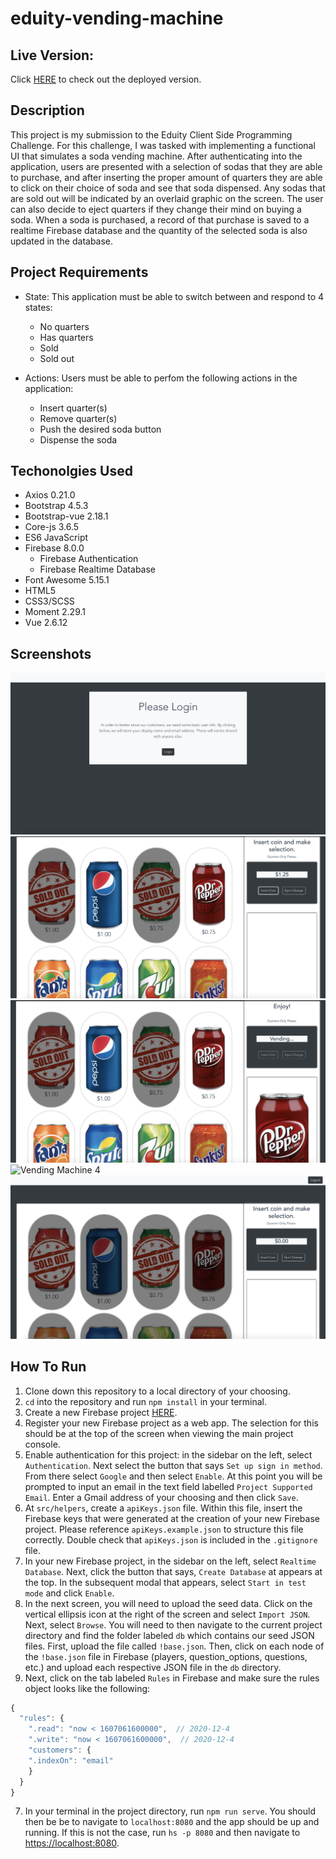 # eduity-vending-machine

## Live Version: 

Click [HERE](https://eduity-vending-machine.web.app) to check out the deployed version.

## Description
This project is my submission to the Eduity Client Side Programming Challenge.  For this challenge, I was tasked with implementing a functional UI that simulates a soda vending machine.  After authenticating into the application, users are presented with a selection of sodas that they are able to purchase, and after inserting the proper amount of quarters they are able to click on their choice of soda and see that soda dispensed.  Any sodas that are sold out will be indicated by an overlaid graphic on the screen.  The user can also decide to eject quarters if they change their mind on buying a soda.  When a soda is purchased, a record of that purchase is saved to a realtime Firebase database and the quantity of the selected soda is also updated in the database.

## Project Requirements

- State: This application must be able to switch between and respond to 4 states:
    - No quarters
    - Has quarters
    - Sold
    - Sold out

- Actions: Users must be able to perfom the following actions in the application:
    - Insert quarter(s)
    - Remove quarter(s)
    - Push the desired soda button
    - Dispense the soda

## Techonolgies Used
- Axios 0.21.0
- Bootstrap 4.5.3
- Bootstrap-vue 2.18.1
- Core-js 3.6.5
- ES6 JavaScript
- Firebase 8.0.0
    - Firebase Authentication
    - Firebase Realtime Database
- Font Awesome 5.15.1
- HTML5
- CSS3/SCSS
- Moment 2.29.1
- Vue 2.6.12

## Screenshots
![Vending Machine 1](src/screenshots/vending-machine-1.png)
![Vending Machine 2](src/screenshots/vending-machine-2.png)
![Vending Machine 3](src/screenshots/vending-machine-3.png)
![Vending Machine 4](src/screenshots/vending-machine-4.png)
![Vending Machine 5](src/screenshots/vending-machine-5.png)

## How To Run
1. Clone down this repository to a local directory of your choosing.
2. `cd` into the repository and run `npm install` in your terminal.
3. Create a new Firebase project [HERE](https://console.firebase.google.com/).
4. Register your new Firebase project as a web app.  The selection for this should be at the top of the screen when viewing the main project console.
1. Enable authentication for this project: in the sidebar on the left, select `Authentication`.  Next select the button that says `Set up sign in method`.  From there select `Google` and then select `Enable`.  At this point you will be prompted to input an email in the text field labelled `Project Supported Email`.  Enter a Gmail address of your choosing and then click `Save`.
4. At `src/helpers`, create a `apiKeys.json` file.  Within this file, insert the Firebase keys that were generated at the creation of your new Firebase project.  Please reference `apiKeys.example.json` to structure this file correctly.  Double check that `apiKeys.json` is included in the `.gitignore` file.
5. In your new Firebase project, in the sidebar on the left, select `Realtime Database`.  Next, click the button that says, `Create Database` at appears at the top.  In the subsequent modal that appears, select `Start in test mode` and click `Enable`.
6. In the next screen, you will need to upload the seed data.  Click on the vertical ellipsis icon at the right of the screen and select `Import JSON`.  Next, select `Browse`.  You will need to then navigate to the current project directory and find the folder labeled `db` which contains our seed JSON files.  First, upload the file called `!base.json`.  Then, click on each node of the `!base.json` file in Firebase (players, question_options, questions, etc.) and upload each respective JSON file in the `db` directory.
7. Next, click on the tab labeled `Rules` in Firebase and make sure the rules object looks like the following: 
```js
{
  "rules": {
    ".read": "now < 1607061600000",  // 2020-12-4
    ".write": "now < 1607061600000",  // 2020-12-4
    "customers": {
    ".indexOn": "email"
  	}
  }
}
```
7. In your terminal in the project directory, run `npm run serve`.  You should then be be to navigate to `localhost:8080` and the app should be up and running.  If this is not the case, run `hs -p 8080` and then navigate to [https://localhost:8080](https://localhost:8080).
